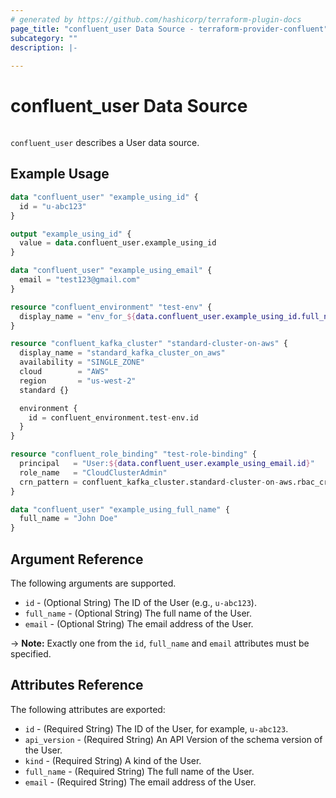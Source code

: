 ```yaml
---
# generated by https://github.com/hashicorp/terraform-plugin-docs
page_title: "confluent_user Data Source - terraform-provider-confluent"
subcategory: ""
description: |-
  
---
```


# confluent_user Data Source

<img src="https://img.shields.io/badge/Lifecycle%20Stage-Public%20Preview-%2345c6e8" alt="">

`confluent_user` describes a User data source.

## Example Usage

```terraform
data "confluent_user" "example_using_id" {
  id = "u-abc123"
}

output "example_using_id" {
  value = data.confluent_user.example_using_id
}

data "confluent_user" "example_using_email" {
  email = "test123@gmail.com"
}

resource "confluent_environment" "test-env" {
  display_name = "env_for_${data.confluent_user.example_using_id.full_name}"
}

resource "confluent_kafka_cluster" "standard-cluster-on-aws" {
  display_name = "standard_kafka_cluster_on_aws"
  availability = "SINGLE_ZONE"
  cloud        = "AWS"
  region       = "us-west-2"
  standard {}

  environment {
    id = confluent_environment.test-env.id
  }
}

resource "confluent_role_binding" "test-role-binding" {
  principal   = "User:${data.confluent_user.example_using_email.id}"
  role_name   = "CloudClusterAdmin"
  crn_pattern = confluent_kafka_cluster.standard-cluster-on-aws.rbac_crn 
}

data "confluent_user" "example_using_full_name" {
  full_name = "John Doe"
}
```

<!-- schema generated by tfplugindocs -->
## Argument Reference

The following arguments are supported.

- `id` - (Optional String) The ID of the User (e.g., `u-abc123`).
- `full_name` - (Optional String) The full name of the User.
- `email` - (Optional String) The email address of the User.

-> **Note:** Exactly one from the `id`, `full_name` and `email` attributes must be specified.

## Attributes Reference

The following attributes are exported:

- `id` - (Required String) The ID of the User, for example, `u-abc123`.
- `api_version` - (Required String) An API Version of the schema version of the User.
- `kind` - (Required String) A kind of the User.
- `full_name` - (Required String) The full name of the User.
- `email` - (Required String) The email address of the User.
